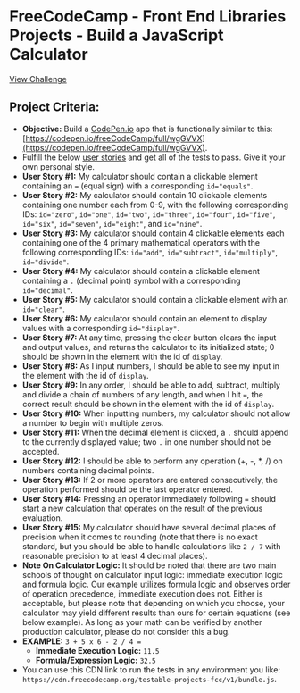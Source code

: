 # FreeCodeCamp - Front End Libraries Projects - Build a JavaScript Calculator
[View Challenge](https://learn.freecodecamp.org/front-end-libraries/front-end-libraries-projects/build-a-javascript-calculator)

## Project Criteria:
- **Objective:** Build a [CodePen.io](https://codepen.io) app that is functionally similar to this: [https://codepen.io/freeCodeCamp/full/wgGVVX](https://codepen.io/freeCodeCamp/full/wgGVVX).
- Fulfill the below [user stories](https://en.wikipedia.org/wiki/User_story) and get all of the tests to pass. Give it your own personal style.
- **User Story #1:** My calculator should contain a clickable element containing an `=` (equal sign) with a corresponding `id="equals"`.
- **User Story #2:** My calculator should contain 10 clickable elements containing one number each from 0-9, with the following corresponding IDs: `id="zero"`, `id="one"`, `id="two"`, `id="three"`, `id="four"`, `id="five"`, `id="six"`, `id="seven"`, `id="eight"`, and `id="nine"`.
- **User Story #3:** My calculator should contain 4 clickable elements each containing one of the 4 primary mathematical operators with the following corresponding IDs: `id="add"`, `id="subtract"`, `id="multiply"`, `id="divide"`.
- **User Story #4:** My calculator should contain a clickable element containing a `.` (decimal point) symbol with a corresponding `id="decimal"`.
- **User Story #5:** My calculator should contain a clickable element with an `id="clear"`.
- **User Story #6:** My calculator should contain an element to display values with a corresponding `id="display"`.
- **User Story #7:** At any time, pressing the clear button clears the input and output values, and returns the calculator to its initialized state; 0 should be shown in the element with the id of `display`.
- **User Story #8:** As I input numbers, I should be able to see my input in the element with the id of `display`.
- **User Story #9:** In any order, I should be able to add, subtract, multiply and divide a chain of numbers of any length, and when I hit `=`, the correct result should be shown in the element with the id of `display`.
- **User Story #10:** When inputting numbers, my calculator should not allow a number to begin with multiple zeros.
- **User Story #11:** When the decimal element is clicked, a `.` should append to the currently displayed value; two `.` in one number should not be accepted.
- **User Story #12:** I should be able to perform any operation (+, -, \*, /) on numbers containing decimal points.
- **User Story #13:** If 2 or more operators are entered consecutively, the operation performed should be the last operator entered.
- **User Story #14:** Pressing an operator immediately following `=` should start a new calculation that operates on the result of the previous evaluation.
- **User Story #15:** My calculator should have several decimal places of precision when it comes to rounding (note that there is no exact standard, but you should be able to handle calculations like `2 / 7` with reasonable precision to at least 4 decimal places).
- **Note On Calculator Logic:** It should be noted that there are two main schools of thought on calculator input logic: immediate execution logic and formula logic. Our example utilizes formula logic and observes order of operation precedence, immediate execution does not. Either is acceptable, but please note that depending on which you choose, your calculator may yield different results than ours for certain equations (see below example). As long as your math can be verified by another production calculator, please do not consider this a bug.
- **EXAMPLE:** `3 + 5 x 6 - 2 / 4 =`  
  - **Immediate Execution Logic:** `11.5`
  - **Formula/Expression Logic:** `32.5`
- You can use this CDN link to run the tests in any environment you like: `https://cdn.freecodecamp.org/testable-projects-fcc/v1/bundle.js`.